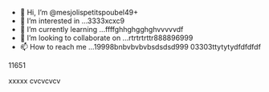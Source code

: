 - 👋 Hi, I’m @mesjolispetitspoubel49+
- 👀 I’m interested in ...3333xcxc9
- 🌱 I’m currently learning ...ffffghhghgghghvvvvvdf
- 💞️ I’m looking to collaborate on ...rtrtrtrttr888896999
- 📫 How to reach me ...19998bnbvbvbvbsdsdsd999
03303ttytytydfdfdfdf
<!---xxxxc
mesjolispetitspoubel4/mesjolispetitspoubel4 is a ✨ special ✨ repository because its `README.md` (this file) appearcccs on your GitHub profile.
You can click the Preview link to take a look at your changes.
--->11651
xxxxx
cvcvcvcv
